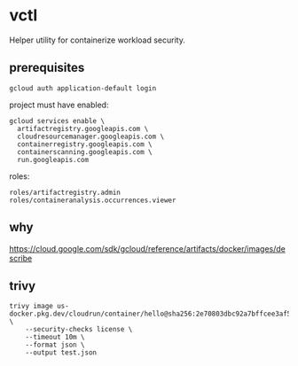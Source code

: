 # vctl 

Helper utility for containerize workload security. 



## prerequisites 



`gcloud auth application-default login`

project must have enabled:

```shell
gcloud services enable \
  artifactregistry.googleapis.com \
  cloudresourcemanager.googleapis.com \
  containerregistry.googleapis.com \
  containerscanning.googleapis.com \
  run.googleapis.com 
```

roles:

```shell
roles/artifactregistry.admin
roles/containeranalysis.occurrences.viewer
```

## why 

https://cloud.google.com/sdk/gcloud/reference/artifacts/docker/images/describe

## trivy 

```shell
trivy image us-docker.pkg.dev/cloudrun/container/hello@sha256:2e70803dbc92a7bffcee3af54b5d264b23a6096f304f00d63b7d1e177e40986c \
    --security-checks license \
    --timeout 10m \
    --format json \
    --output test.json
```